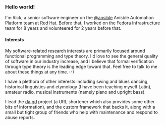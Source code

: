 ### Hello world!

I'm Rick, a senior software engineer on the [@ansible](https://github.com/ansible) Anisble Automation Platform team at [Red Hat](https://redhat.com/). Before that, I worked on the Fedora Infrastructure team for 8 years and volunteered for 2 years before that.

#### Interests

My software-related research interests are primarily focused around functional programming and type theory. I'd love to see the general quality of software in our industry increase, and I believe that formal verification through type theory is the leading edge toward that. Feel free to talk to me about these things at any time. :-)

I have a plethora of other interests including swing and blues dancing, historical linguistics and etymology (I have been teaching myself Latin), amateur radio, musical instruments (namely piano and upright bass).

I lead the [da.gd](https://da.gd/) project (a URL shortener which also provides some other bits of information), and the custom framework that backs it, along with a small but tight group of friends who help with maintenance and respond to abuse reports.
